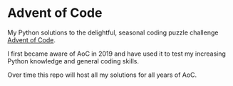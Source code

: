 # Advent of Code
My Python solutions to the delightful, seasonal coding puzzle challenge [Advent of Code](https://adventofcode.com/).

I first became aware of AoC in 2019 and have used it to test my increasing Python knowledge and general coding skills.

Over time this repo will host all my solutions for all years of AoC.